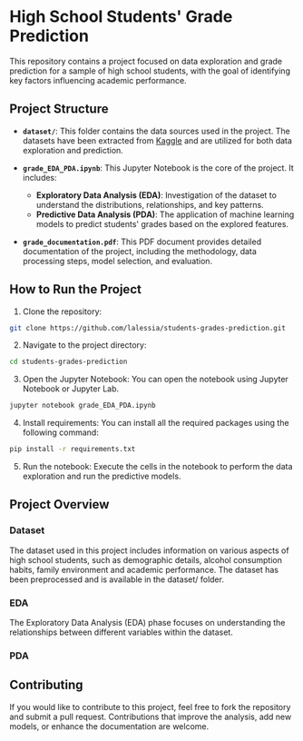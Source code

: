 # High School Students' Grade Prediction

This repository contains a project focused on data exploration and grade prediction for a sample of high school students, with the goal of identifying key factors influencing academic performance.

## Project Structure

- **`dataset/`**: This folder contains the data sources used in the project. The datasets have been extracted from [Kaggle](https://www.kaggle.com/datasets/uciml/student-alcohol-consumption/data) and are utilized for both data exploration and prediction.

- **`grade_EDA_PDA.ipynb`**: This Jupyter Notebook is the core of the project. It includes:
  - **Exploratory Data Analysis (EDA)**: Investigation of the dataset to understand the distributions, relationships, and key patterns.
  - **Predictive Data Analysis (PDA)**: The application of machine learning models to predict students' grades based on the explored features.

- **`grade_documentation.pdf`**: This PDF document provides detailed documentation of the project, including the methodology, data processing steps, model selection, and evaluation.

## How to Run the Project

1. Clone the repository:
```bash
git clone https://github.com/lalessia/students-grades-prediction.git
```
2. Navigate to the project directory:
```bash
cd students-grades-prediction
```
3. Open the Jupyter Notebook: You can open the notebook using Jupyter Notebook or Jupyter Lab.
```bash
jupyter notebook grade_EDA_PDA.ipynb
```
4. Install requirements: You can install all the required packages using the following command:
```bash
pip install -r requirements.txt
```
5. Run the notebook: Execute the cells in the notebook to perform the data exploration and run the predictive models.


## Project Overview

### Dataset
The dataset used in this project includes information on various aspects of high school students, such as demographic details, alcohol consumption habits, family environment and academic performance. 
The dataset has been preprocessed and is available in the dataset/ folder.

### EDA
The Exploratory Data Analysis (EDA) phase focuses on understanding the relationships between different variables within the dataset. 

### PDA

## Contributing
If you would like to contribute to this project, feel free to fork the repository and submit a pull request. Contributions that improve the analysis, add new models, or enhance the documentation are welcome.
